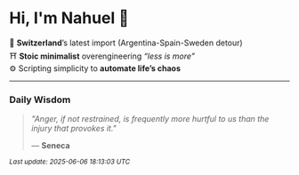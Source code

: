# Hi, I'm Nahuel :tiger:

📍 **Switzerland**’s latest import (Argentina-Spain-Sweden detour)  
⛩️ **Stoic minimalist** overengineering *“less is more”*  
⚙️ Scripting simplicity to **automate life’s chaos**

---

### Daily Wisdom
> _"Anger, if not restrained, is frequently more hurtful to us than the injury that provokes it."_  
>
> — **Seneca**

<sub>*Last update: 2025-06-06 18:13:03 UTC*</sub>

